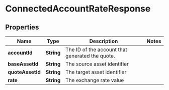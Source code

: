 

# ConnectedAccountRateResponse


## Properties

| Name | Type | Description | Notes |
|------------ | ------------- | ------------- | -------------|
|**accountId** | **String** | The ID of the account that generated the quote. |  |
|**baseAssetId** | **String** | The source asset identifier |  |
|**quoteAssetId** | **String** | The target asset identifier |  |
|**rate** | **String** | The exchange rate value |  |



